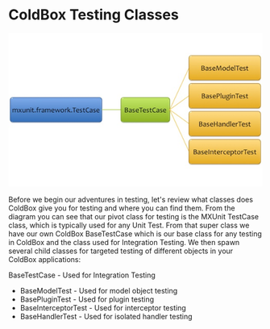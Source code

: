 # ColdBox Testing Classes

![](../images/ColdBoxTestingClasses.jpg)

Before we begin our adventures in testing, let's review what classes does ColdBox give you for testing and where you can find them. From the diagram you can see that our pivot class for testing is the MXUnit TestCase class, which is typically used for any Unit Test. From that super class we have our own ColdBox BaseTestCase which is our base class for any testing in ColdBox and the class used for Integration Testing. We then spawn several child classes for targeted testing of different objects in your ColdBox applications:

BaseTestCase - Used for Integration Testing 
* BaseModelTest - Used for model object testing
* BasePluginTest - Used for plugin testing
* BaseInterceptorTest - Used for interceptor testing
* BaseHandlerTest - Used for isolated handler testing
